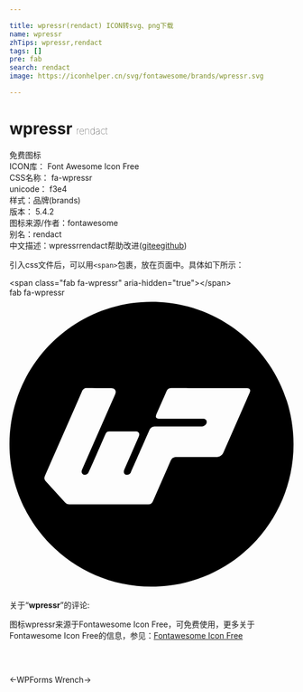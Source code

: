 ```yaml
---

title: wpressr(rendact) ICON转svg、png下载
name: wpressr
zhTips: wpressr,rendact
tags: []
pre: fab
search: rendact
image: https://iconhelper.cn/svg/fontawesome/brands/wpressr.svg

---
```


# wpressr  <small style="font-size: 60%;font-weight: 100">rendact</small>


<div class="detail-page">
<p>
<span><span class="badge-success badge">免费图标</span> </span>
<br/>
<span>
ICON库：
<span class="badge-secondary badge">Font Awesome Icon Free</span> 
</span>
<br/>
<span>
CSS名称：
<span class="badge-secondary badge">fa-wpressr</span> 
</span>
<br/>
<span>
unicode：
<span class="badge-secondary badge">f3e4</span> 
<copy-btn content='f3e4' btn-title=""></copy-btn>
<copy-btn :content='String.fromCodePoint(parseInt("f3e4", 16))' btn-title="复制U"></copy-btn>
</span><br/><span>样式：<span class="badge-light badge">品牌(brands)</span></span>
<br/>
<span>
版本：
<span class="badge-secondary badge">5.4.2</span> 
</span>
<br/>
<span>图标来源/作者：<span class="badge-light badge">fontawesome</span></span> 
<br/>
<span>别名：<span class="badge-light badge">rendact</span></span><br/><span class="zh-detail">中文描述：<span class="badge-primary badge">wpressr</span><span class="badge-primary badge">rendact</span><span class="help-link"><span>帮助改进</span>(<a href="https://gitee.com/liuwave/icon-helper/edit/master/json/fontawesome/brands/wpressr.json" target="_blank" rel="noopener noreferrer">gitee</a><a href="https://github.com/liuwave/icon-helper/edit/master/json/fontawesome/brands/wpressr.json" target="_blank" rel="noopener noreferrer">github</a></span>)</span><br/>
</p>
</div>
<div class="alert alert-dark">
  <i class="fab fa-wpressr fa-xs"></i>
  <i class="fab fa-wpressr fa-sm"></i>
  <i class="fab fa-wpressr fa-lg"></i>
  <i class="fab fa-wpressr fa-2x"></i>
  <i class="fab fa-wpressr fa-3x"></i>
  <i class="fab fa-wpressr fa-5x"></i>
  <i class="fab fa-wpressr fa-7x"></i>
</div>
<div>
  <p>引入css文件后，可以用<code>&lt;span&gt;</code>包裹，放在页面中。具体如下所示：    
  </p>
  <div class="alert alert-primary" style="font-size: 14px">
    &lt;span class="fab fa-wpressr" aria-hidden="true"&gt;&lt;/span&gt;
    <copy-btn content='<span class="fab fa-wpressr" aria-hidden="true"></span>'></copy-btn>
  </div>
  <div class="alert alert-secondary">
    <i class="fab fa-wpressr"
    style="font-size: 24px"
    aria-hidden="true"></i> fab fa-wpressr
    <copy-btn content="fab fa-wpressr" btn-title="复制图标名称"></copy-btn>
  </div>
</div>
<div id="svg" class="svg-wrap">
<svg xmlns="http://www.w3.org/2000/svg" viewBox="0 0 496 512"><path d="M248 8C111.03 8 0 119.03 0 256s111.03 248 248 248 248-111.03 248-248S384.97 8 248 8zm171.33 158.6c-15.18 34.51-30.37 69.02-45.63 103.5-2.44 5.51-6.89 8.24-12.97 8.24-23.02-.01-46.03.06-69.05-.05-5.12-.03-8.25 1.89-10.34 6.72-10.19 23.56-20.63 47-30.95 70.5-1.54 3.51-4.06 5.29-7.92 5.29-45.94-.01-91.87-.02-137.81 0-3.13 0-5.63-1.15-7.72-3.45-11.21-12.33-22.46-24.63-33.68-36.94-2.69-2.95-2.79-6.18-1.21-9.73 8.66-19.54 17.27-39.1 25.89-58.66 12.93-29.35 25.89-58.69 38.75-88.08 1.7-3.88 4.28-5.68 8.54-5.65 14.24.1 28.48.02 42.72.05 6.24.01 9.2 4.84 6.66 10.59-13.6 30.77-27.17 61.55-40.74 92.33-5.72 12.99-11.42 25.99-17.09 39-3.91 8.95 7.08 11.97 10.95 5.6.23-.37-1.42 4.18 30.01-67.69 1.36-3.1 3.41-4.4 6.77-4.39 15.21.08 30.43.02 45.64.04 5.56.01 7.91 3.64 5.66 8.75-8.33 18.96-16.71 37.9-24.98 56.89-4.98 11.43 8.08 12.49 11.28 5.33.04-.08 27.89-63.33 32.19-73.16 2.02-4.61 5.44-6.51 10.35-6.5 26.43.05 52.86 0 79.29.05 12.44.02 13.93-13.65 3.9-13.64-25.26.03-50.52.02-75.78.02-6.27 0-7.84-2.47-5.27-8.27 5.78-13.06 11.59-26.11 17.3-39.21 1.73-3.96 4.52-5.79 8.84-5.78 23.09.06 25.98.02 130.78.03 6.08-.01 8.03 2.79 5.62 8.27z"/></svg>
</div>
<detail full-name='fa-wpressr'></detail>
<div class="icon-detail__container">
<p>关于“<b>wpressr</b>”的评论:</p>
</div>
<Vssue title="关于“wpressr”的评论" />    
<div><p>图标wpressr来源于Fontawesome Icon Free，可免费使用，更多关于  Fontawesome Icon Free的信息，参见：<a target="_blank" href="https://iconhelper.cn/fontawesome.html">Fontawesome Icon Free</a>
</p></div>

<div style="padding:2rem 0 " class="page-nav"><p class="inner"><span class="prev">←<router-link to="/icon/brands/wpforms.html">WPForms</router-link></span> <span class="next"><router-link to="/icon/solid/wrench.html">Wrench</router-link>→</span></p></div>
